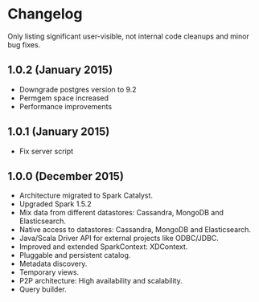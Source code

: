 # Changelog

Only listing significant user-visible, not internal code cleanups and minor bug fixes. 

## 1.0.2 (January 2015)
* Downgrade postgres version to 9.2
* Permgem space increased
* Performance improvements

## 1.0.1 (January 2015)
* Fix server script

## 1.0.0 (December 2015)

* Architecture migrated to Spark Catalyst.
* Upgraded Spark 1.5.2
* Mix data from different datastores: Cassandra, MongoDB and Elasticsearch.
* Native access to datastores: Cassandra, MongoDB and Elasticsearch.
* Java/Scala Driver API for external projects like ODBC/JDBC.
* Improved and extended SparkContext: XDContext.
* Pluggable and persistent catalog.
* Metadata discovery.
* Temporary views.
* P2P architecture: High availability and scalability.
* Query builder.
